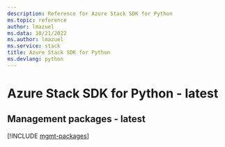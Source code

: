 ```yaml
---
description: Reference for Azure Stack SDK for Python
ms.topic: reference
author: lmazuel
ms.data: 10/21/2022
ms.author: lmazuel
ms.service: stack
title: Azure Stack SDK for Python
ms.devlang: python
---
```

# Azure Stack SDK for Python - latest

## Management packages - latest
[!INCLUDE [mgmt-packages](stack-mgmt-index.md)]